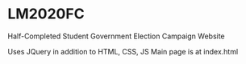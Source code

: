 # LM2020FC
Half-Completed Student Government Election Campaign Website

Uses JQuery in addition to HTML, CSS, JS
Main page is at index.html
